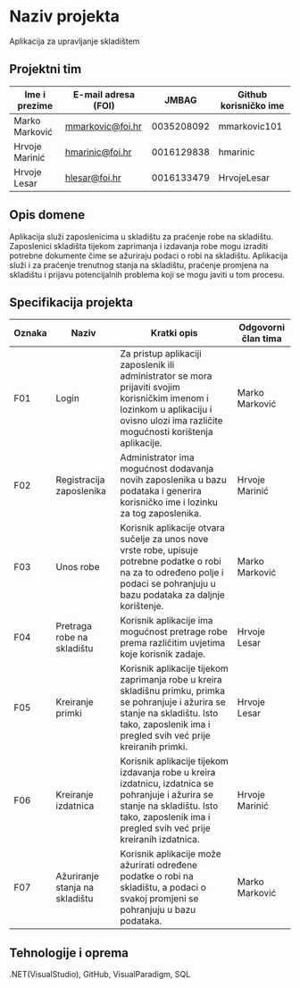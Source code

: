 # Naziv projekta
Aplikacija za upravljanje skladištem

## Projektni tim

Ime i prezime | E-mail adresa (FOI) | JMBAG | Github korisničko ime
------------  | ------------------- | ----- | ---------------------
Marko Marković | mmarkovic@foi.hr | 0035208092 | mmarkovic101
Hrvoje Marinić | hmarinic@foi.hr | 0016129838 | hmarinic
Hrvoje Lesar | hlesar@foi.hr | 0016133479 | HrvojeLesar

## Opis domene
Aplikacija služi zaposlenicima u skladištu za praćenje robe na skladištu. Zaposlenici skladišta tijekom zaprimanja i izdavanja robe mogu izraditi potrebne dokumente čime se ažuriraju podaci o robi na skladištu. Aplikacija služi i za praćenje trenutnog stanja na skladištu, praćenje promjena na skladištu i prijavu potencijalnih problema koji se mogu javiti u tom procesu.

## Specifikacija projekta

Oznaka | Naziv | Kratki opis | Odgovorni član tima
------ | ----- | ----------- | -------------------
F01 | Login | Za pristup aplikaciji zaposlenik ili administrator se mora prijaviti svojim korisničkim imenom i lozinkom u aplikaciju i ovisno ulozi ima različite mogućnosti korištenja aplikacije. | Marko Marković
F02 | Registracija zaposlenika | Administrator ima mogućnost dodavanja novih zaposlenika u bazu podataka i generira korisničko ime i lozinku za tog zaposlenika. | Hrvoje Marinić
F03 | Unos robe | Korisnik aplikacije otvara sučelje za unos nove vrste robe, upisuje potrebne podatke o robi na za to određeno polje i podaci se pohranjuju u bazu podataka za daljnje korištenje. | Marko Marković
F04 | Pretraga robe na skladištu | Korisnik aplikacije ima mogućnost pretrage robe prema različitim uvjetima koje korisnik zadaje. | Hrvoje Lesar
F05 | Kreiranje primki | Korisnik aplikacije tijekom zaprimanja robe u kreira skladišnu primku, primka se pohranjuje i ažurira se stanje na skladištu. Isto tako, zaposlenik ima i pregled svih već prije kreiranih primki. | Hrvoje Lesar
F06 | Kreiranje izdatnica | Korisnik aplikacije tijekom izdavanja robe u kreira izdatnicu, izdatnica se pohranjuje i ažurira se stanje na skladištu. Isto tako, zaposlenik ima i pregled svih već prije kreiranih izdatnica. | Hrvoje Marinić
F07 | Ažuriranje stanja na skladištu | Korisnik aplikacije može ažurirati određene podatke o robi na skladištu, a podaci o svakoj promjeni se pohranjuju u bazu podataka. | Marko Marković

## Tehnologije i oprema
.NET(VisualStudio), GitHub, VisualParadigm, SQL

